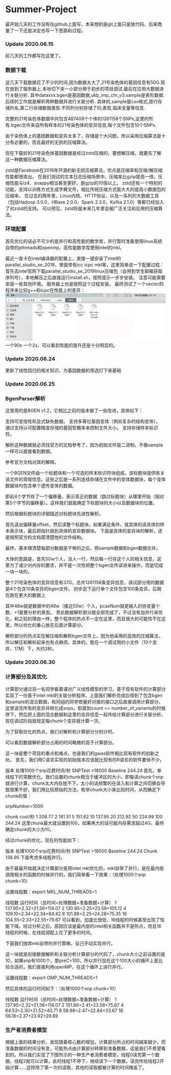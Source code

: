 # Summer-Project
最开始几天的工作没有往github上面写，本来想的是git上面只是放代码，后来商量了一下还是决定也写一下思路和过程。
### Update 2020.06.15
前几天的工作都写在这里了。
### 数据下载
这几天下载数据花了不少的时间,因为数据太大了,21号染色体的基因信息有50G.现在放到了服务器上,本地切下来一小部分用于初步的项目调试.最后在应用大数据进行关联分析.
其中dataxxx.bgen是基因数据,ukb_imp_chr_v3.sample是表形数据.后续的工作就是解析两种数据并进行关联分析.
具体的,sample是csv格式,首行存储列名,第二行存储数据类型.不同列分别存储了ID,表型,临床变量等信息.

完整的21号染色体数据中共包含487409个个体的1261158个SNPs,这里的所有.bgen文件来自所有样本的21号染色体的变异信息,每个文件包含10个SNPs.

由于染色体上的基因数据和变异太多了，存储是个大问题，所以采用压缩算法是十分有必要的，而且最好的无损的压缩算法。

现在下载好的21号染色体基因数据是经过zstd压缩的，要想解压缩，就要先了解这一种数据压缩算法。

zstd是Facebook在2016年开源的新无损压缩算法，优点是压缩率和压缩/解压缩性能都很突出。
在我们测试的文本日志压缩场景中，压缩率比gzip提高一倍，压缩性能与lz4、snappy相当甚至更好，是gzip的10倍以上。
zstd还有一个特别的功能，支持以训练方式生成字典文件，相比传统压缩方式能大大的提高小数据包的压缩率。
在过去的两年里，Linux内核、HTTP协议、以及一系列的大数据工具（包括Hadoop 3.0.0，HBase 2.0.0，Spark 2.3.0，Kafka 2.1.0）等都已经加入了对zstd的支持。
可以预见，zstd将是未来几年里会被广泛关注和应用的压缩算法。

### 环境配置
首先优化的话必不可少的是并行和高性能的数学库，并行暂时准备使用linux系统自带的pthreads和openmp，高性能数学库使用intel的mkl。

最近一直卡在intel编译器的配置上，直接一键安装了intel的parallel_studio_xe_2019，里面带有icc icpc mkl等，这里简单说一下配置过程：
首先去intel官网下载parallel_studio_xe_2019linux压缩包（会用到学生邮箱获取序列号），本地解压之后直接运行install.sh，按照提示一步步安装。
注意可能需要安装一些其他环境。
服务器上也是按照这个过程安装。
最终测试了一个vector的程序来比较g++和icpc在性能上的差异：
  ![icpcTest](https://github.com/PunChen/Summer-Project/blob/master/imgs/2020-06-12%2010-11-26%20%E7%9A%84%E5%B1%8F%E5%B9%95%E6%88%AA%E5%9B%BE.png)
一个90s 一个2s，可以看到性能的提升还是十分明显的。

### Update 2020.06.24
更新了线性回归的相关知识，为基因数据的筛选打下来基础

### Update 2020.06.25
### BgenParser解析

这里用的是BGEN v1.2，它相比之前的版本做了一些改进，具体如下：

支持可变倍性和显式缺失数据。
支持多等位基因变体（例如复杂的结构变体）。
通过支持以可配置精度存储的基因型概率来控制文件大小。
支持存储样本标识符。

解析这种数据就必须找官方的文档参考了，因为初始文件是二进制，不像sample一样可以直接看到数据。

参考官方文档对其的解释。

一个BGEN文件由一个标题块和一个可选的样本标识符块组成，该标题块提供有关该文件的常规信息。这些之后是一系列连续存储在文件中的变体数据块，每个变体数据块均包含单个遗传变体的数据。


即前4个字节存了一个偏移量，表示真正的数据（跳过标题块）从哪里开始（相对第5个字节的偏移量）。这样我们就能确定下标题块的大小以及数据块的位置。

然后根据标题块的详细描述对标题块先进性解析。

首先读出偏移量offset，然后读整个标题块，如果满足条件，就具体的读具体的样本表示块，最后把指针跳到具体的变异数据块。
下面是具体的变异块的解析，还是按照官方的文档摸清楚他的文件结构。


最终，基本理清楚每部分数据是干嘛的之后，把sample数据和bgen数据合并。

大体的思路是，首先50w个人，没人一行，然后每一行存这个人的相关信息，这里为了减少对内存的要求，并不是一次性把整个bgen文件读进来操作，而是切成一块一块的。

整个21号染色体的变异信息有37G，总共1261158条变异信息，调试部分用的数据是4个包含10条变异的bgen文件。
初步定下运行单个文件包含100条变异，后期在跑在更大的数据上

其中48w就是数据中的48w（接近50w）个人，pcasNum就是输入的协变量个数，+1是要分析的表型。
至此数据解析部分就全部完成了，不过没有加并行来优化，和之前的理由一样，整个程序的热点不一定在这里，而且很大的可能性不在这里，所以优化的重心放在后面计算部分。

解析部分的热点实在解压缩和解析bgen文件上，因为他采用的高效的压缩算法，所以解压和解析起来也有点麻烦。具体的，跑在一个调试用的小文件（10个变异，17M）下，大约3秒。
### Update 2020.06.30
### 计算部分及其优化
计算部分通过另一名同学看慕课对广义线性模型的学习，基于现有软件的计算部分实现了一份基于intel mkl的关联分析程序。上面我们解析完成后得到了包含bgen和sample的混合数据，和同组的同学商量好对接的接口之后直接调用计算部分。
这里读完所有的变异并转化成snps，即直到count == number_of_variants的时候停下，然后把上面的混合数据和这里的变异信息一起传给计算部分进行关联分析，现在调试阶段就规定每chunk个变异就计算一次。

为了获取优化的热点，我们对解析和计算部分分别计时。

可以看到数据解析部分占用的时间略微的高于计算部分。

这一块是整个项目的重点和难点，也是我们的gwas软件相比现有软件的创新之处。
首先，我们用C语言实现的初始版本应该就比现有的R语言的软件要快不少。

版本	处理1000个snp花费时间/秒
SNPTest	>18000
Baseline	244.24
首先，单线程下的常数优化。我们设置的chunk相当于缓冲区的大小，即每读chunk个snp就进行计算，chunk太大内存放不下，太小的话频繁的在读入和计算之间切换会导致效果不好，我们用比较原始的方法，枚举chunk大小来比较时间，从而确定下chunk的值：

snpNumber=1000

chunk	cost/秒
1	208.77
2	181.51
5	151.82
10	137.95
20	212.92
50	224.99
100	244.24
这里chunk最大就设置到100，如果再大的话可能内存需求超过4G，最终确定chunk的大小为10。

经过chunk的优化，现在的性能如下：

版本	处理1000个snp花费时间/秒
SNPTest	>18000
Baseline	244.24
Chunk	138.95
下面考虑多线程并行。

由于最最开始就决定计算部分是用intel mkl优化的，mkl自带了并行，是在最内层调用相关的函数的时候并行的，我们简单看一下效果：（处理1000个snp chunk=10）

设置线程数：export MKL_NUM_THREADS=1

线程数	运行时间（总时间=处理数据+准备数据+计算）
1	137.95=2.32+21.56+114.07
2	130.95=2.25+23.58+105.12
4	109.10=2.34+22.34+84.42
8	101.88=2.25+24.28+75.35
16	104.55=2.33+22.55+79.67
可以看到，加速比很低，16线程的时候甚至出现了性能下降。经过分析之后，原因应该是最内层的intel相关函数并不是热点，而且16线程的时候，在线程调配上花了更多的时间。

下面我们抛弃mkl自带的并行策略，自己手动实现并行。

这一块就是衔接数据解析和关联分析计算部分的代码了，chunk大小之前设置的是10，如果snp有1000个，那preC=100，所以并行加在这个100大小的循环上是比较合适的，我们直接利用openMP，在这个循环上进行并行。

设置线程数：export OMP_NUM_THREADS=1

然后具体的运行时间如下：（处理1000个snp chunk=10）

线程数	运行时间（总时间=处理数据+准备数据+计算）
1	137.95=2.32+21.56+114.07
2	101.66=2.41+23.58+75.67
4	64.53=2.30+21.52+40.71
8	58.98=2.47+22.84+33.67
16	56.18=2.37+23.92+29.89
 

### 生产者消费者模型
根据上面的结果分析，发现随着核心数的增加，计算部分所占的时间越来越少，而准备数据的时间没有变，可能热点由计算部分转移到准备数据，这是我们不希望看到的。所以我们实现了下图所示的一种生产者消费者模型，线程0读完第一个数据，线程2就可以计算，此时线程1不停下，继续读下一个数据，读完传给线程2开始计算......这样除了第一次的读取，其他的读取都被计算的时间掩盖了。
